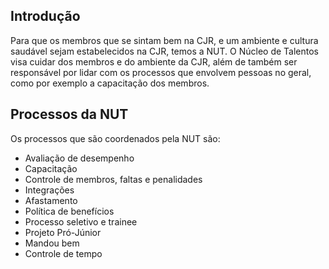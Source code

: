 ## Introdução

Para que os membros que se sintam bem na CJR, e um ambiente e cultura saudável sejam estabelecidos na CJR, temos a NUT.
O Núcleo de Talentos visa cuidar dos membros e do ambiente da CJR, além de também ser responsável por lidar com os processos que envolvem pessoas no geral, como por exemplo a capacitação dos membros.

## Processos da NUT

Os processos que são coordenados pela NUT são:

- Avaliação de desempenho
- Capacitação
- Controle de membros, faltas e penalidades
- Integrações
- Afastamento
- Política de benefícios
- Processo seletivo e trainee
- Projeto Pró-Júnior
- Mandou bem
- Controle de tempo
